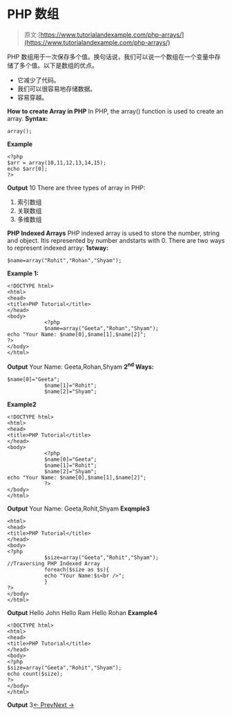 # PHP 数组

> 原文:[https://www.tutorialandexample.com/php-arrays/](https://www.tutorialandexample.com/php-arrays/)

PHP 数组用于一次保存多个值。换句话说，我们可以说一个数组在一个变量中存储了多个值。以下是数组的优点。

*   它减少了代码。
*   我们可以很容易地存储数据。
*   容易穿越。

**How to create Array in PHP** In PHP, the array() function is used to create an array. **Syntax:**

```
array();
```

**Example**

```
<?php
$arr = array(10,11,12,13,14,15);                    
echo $arr[0];                      
?>
```

**Output** 10 There are three types of array in PHP:

1.  索引数组
2.  关联数组
3.  多维数组

**PHP Indexed Arrays** PHP indexed array is used to store the number, string and object. Itis represented by number andstarts with 0. There are two ways to represent indexed array: **1stway:**

```
$name=array("Rohit","Rohan","Shyam");
```

**Example 1:**

```
<!DOCTYPE html>
<html>
<head>
<title>PHP Tutorial</title>
</head>
<body>
            <?php
            $name=array("Geeta","Rohan","Shyam");
echo "Your Name: $name[0],$name[1],$name[2]";
?>
</body>
</html>
```

**Output** Your Name: Geeta,Rohan,Shyam **2<sup>nd</sup> Ways:**

```
$name[0]="Geeta";
            $name[1]="Rohit";
            $name[2]="Shyam";
```

**Example2**

```
<!DOCTYPE html>
<html>
<head>
<title>PHP Tutorial</title>
</head>
<body>
            <?php
            $name[0]="Geeta";
            $name[1]="Rohit";
            $name[2]="Shyam";
echo "Your Name: $name[0],$name[1],$name[2]";
            ?>
</body>
</html>
```

**Output** Your Name: Geeta,Rohit,Shyam **Exqmple3**

```
<html>
<head>
<title>PHP Tutorial</title>
</head>
<body>
<?php
            $size=array("Geeta","Rohit","Shyam");
//Traversing PHP Indexed Array
            foreach($size as $s){
            echo "Your Name:$s<br />";
            }
?>
</body>
</html>
```

**Output** Hello John Hello Ram Hello Rohan **Example4**

```
<!DOCTYPE html>
<html>
<head>
<title>PHP Tutorial</title>
</head>
<body>
<?php
$size=array("Geeta","Rohit","Shyam");
echo count($size);
?>
</body>
</html>
```

**Output** 3[← Prev](https://www.tutorialandexample.com/php-functions)[Next →](https://www.tutorialandexample.com/php-associative-arrays)